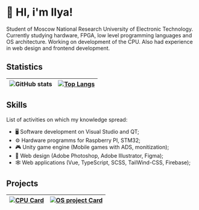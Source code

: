 
# 👋 HI, i'm Ilya!

Student of Moscow National Research University of Electronic Technology. Currently studying hardware, FPGA, low level programming languages and OS architecture. Working on development of the CPU. Also had experience in web design and frontend development. 

## Statistics

| ![GitHub stats](https://github-readme-stats.vercel.app/api?username=ilyachichkov&show_icons=false&theme=tokyonight&hide_title=true) | [![Top Langs](https://github-readme-stats.vercel.app/api/top-langs/?username=ilyachichkov&layout=compact&theme=tokyonight)](https://github.com/ilyachichkov/github-readme-stats) |
| --- | --- |

## Skills

List of activities on which my knowledge spread:
- 🖥️ Software development on Visual Studio and QT;
- ⚙️ Hardware programms for Raspberry PI, STM32;
- 🎮 Unity game engine (Mobile games with ADS, monitization);
- 🎨 Web design (Adobe Photoshop, Adobe Illustrator, Figma);
- 🕸️ Web applications (Vue, TypeScript, SCSS, TailWind-CSS, Firebase);

## Projects

| [![CPU Card](https://github-readme-stats.vercel.app/api/pin/?username=ilyachichkov&repo=RISC_V-CPU&theme=tokyonight)](https://github.com/IlyaChichkov/RISC_V-CPU) | [![OS project Card](https://github-readme-stats.vercel.app/api/pin/?username=ilyachichkov&repo=RaspPi-TrafficLights&theme=tokyonight)](https://github.com/IlyaChichkov/RaspPi-TrafficLights) |
| --- | --- |
